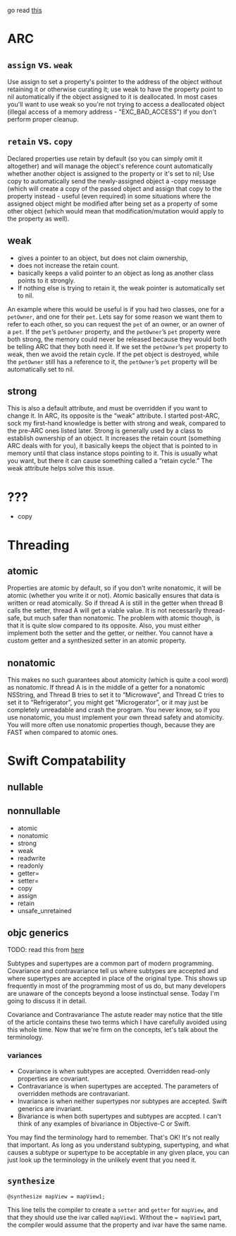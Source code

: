go read [this](http://www.codingexplorer.com/property-attributes-in-objective-c/)

# ARC

## `assign` vs. `weak`
Use assign to set a property's pointer to the address of
the object without retaining it or otherwise curating it; use weak to have
the property point to nil automatically if the object assigned to it is
deallocated. In most cases you'll want to use weak so you're not trying to
access a deallocated object (illegal access of a memory address -
"EXC_BAD_ACCESS") if you don't perform proper cleanup.

## `retain` vs. `copy` 
Declared properties use retain by default (so you can
simply omit it altogether) and will manage the object's reference count
automatically whether another object is assigned to the property or it's set
to nil; Use copy to automatically send the newly-assigned object a -copy
message (which will create a copy of the passed object and assign that copy
to the property instead - useful (even required) in some situations where the
assigned object might be modified after being set as a property of some other
object (which would mean that modification/mutation would apply to the
property as well).

## weak

* gives a pointer to an object, but does not claim ownership,
* does not increase the retain count.  
* basically keeps a valid pointer to an object as long as another class points to it strongly.  
* If nothing else is trying to retain it, the weak pointer is automatically set to nil.  

An example where this would be useful is if you had two classes, one for a
``petOwner``, and one for their `pet`.  Lets say for some reason we want them to refer
to each other, so you can request the `pet` of an owner, or an owner of a `pet`.  If
the `pet`’s `petOwner` property, and the `petOwner`’s `pet` property were both strong,
the memory could never be released because they would both be telling ARC that
they both need it. If we set the `petOwner`’s `pet` property to weak, then we avoid
the retain cycle. If the pet object is destroyed, while the `petOwner` still has a
reference to it, the `petOwner`’s `pet` property will be automatically set to nil.

## strong

This is also a default attribute, and must be overridden if you want to change
it.  In ARC, its opposite is the “weak” attribute.  I started post-ARC, sock my
first-hand knowledge is better with strong and weak, compared to the pre-ARC
ones listed later.  Strong is generally used by a class to establish ownership
of an object.  It increases the retain count (something ARC deals with for you),
it basically keeps the object that is pointed to in memory until that class
instance stops pointing to it.  This is usually what you want, but there it can
cause something called a “retain cycle.”  The weak attribute helps solve this
issue.

# ???

* copy

# Threading

## atomic

Properties are atomic by default, so if you don’t write nonatomic, it will be
atomic (whether you write it or not).  Atomic basically ensures that data is
written or read atomically.  So if thread A is still in the getter when thread B
calls the setter, thread A will get a viable value.  It is not necessarily
thread-safe, but much safer than nonatomic.  The problem with atomic though, is
that it is quite slow compared to its opposite.  Also, you must either implement
both the setter and the getter, or neither. You cannot have a custom getter and
a synthesized setter in an atomic property.

## nonatomic

This makes no such guarantees about atomicity (which is quite a cool word) as
nonatomic.  If thread A is in the middle of a getter for a nonatomic NSString,
and Thread B tries to set it to “Microwave”, and Thread C tries to set it to
“Refrigerator”, you might get “Microgerator”, or it may just be completely
unreadable and crash the program.  You never know, so if you use nonatomic, you
must implement your own thread safety and atomicity.  You will more often use
nonatomic properties though, because they are FAST when compared to atomic ones.

# Swift Compatability

## nullable

## nonnullable

* atomic
* nonatomic
* strong
* weak
* readwrite
* readonly
* getter=
* setter=
* copy
* assign
* retain
* unsafe_unretained

## objc generics

TODO: read this
from [here](https://www.mikeash.com/pyblog/friday-qa-2015-11-20-covariance-and-contravariance.html)

Subtypes and supertypes are a common part of modern programming. Covariance and contravariance tell us where subtypes are accepted and where supertypes are accepted in place of the original type. This shows up frequently in most of the programming most of us do, but many developers are unaware of the concepts beyond a loose instinctual sense. Today I'm going to discuss it in detail.

Covariance and Contravariance
The astute reader may notice that the title of the article contains these two terms which I have carefully avoided using this whole time. Now that we're firm on the concepts, let's talk about the terminology.

### variances

* Covariance is when subtypes are accepted. Overridden read-only properties are covariant.
* Contravariance is when supertypes are accepted. The parameters of overridden methods are contravariant.
* Invariance is when neither supertypes nor subtypes are accepted. Swift generics are invariant.
* Bivariance is when both supertypes and subtypes are accpted. I can't think of any examples of bivariance in Objective-C or Swift.

You may find the terminology hard to remember. That's OK! It's not really that important. As long as you understand subtyping, supertyping, and what causes a subtype or supertype to be acceptable in any given place, you can just look up the terminology in the unlikely event that you need it.

## `synthesize`
```objc
@synthesize mapView = mapView1;
```

This line tells the compiler to create a `setter` and `getter` for `mapView`, and
that they should use the ivar called `mapView1`. Without the `= mapView1` part, the
compiler would assume that the property and ivar have the same name.

